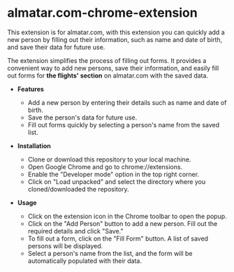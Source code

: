 # almatar.com-chrome-extension
This extension is for almatar.com, with this extension you can quickly add a new person by filling out their information, such as name and date of birth, and save their data for future use.


The extension simplifies the process of filling out forms. It provides a convenient way to add new persons, save their information, and easily fill out forms for **the flights' section** on almatar.com with the saved data.

- **Features**
  - Add a new person by entering their details such as name and date of birth.
  - Save the person's data for future use.
  - Fill out forms quickly by selecting a person's name from the saved list.


- **Installation**
  - Clone or download this repository to your local machine.
  - Open Google Chrome and go to chrome://extensions.
  - Enable the "Developer mode" option in the top right corner.
  - Click on "Load unpacked" and select the directory where you cloned/downloaded the repository.


- **Usage**
  - Click on the extension icon in the Chrome toolbar to open the popup.
  - Click on the "Add Person" button to add a new person. Fill out the required details and click "Save."
  - To fill out a form, click on the "Fill Form" button. A list of saved persons will be displayed.
  - Select a person's name from the list, and the form will be automatically populated with their data.
